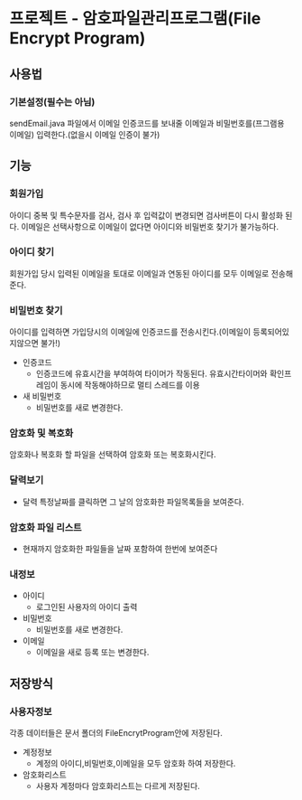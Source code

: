 # 프로젝트 - 암호파일관리프로그램(File Encrypt Program)
## 사용법
### 기본설정(필수는 아님)
sendEmail.java 파일에서 이메일 인증코드를 보내줄 이메일과 비밀번호를(프그램용 이메일) 입력한다.(없을시 이메일 인증이 불가)
## 기능
### 회원가입
아이디 중복 및 특수문자를 검사, 검사 후 입력값이 변경되면 검사버튼이 다시 활성화 된다.
이메일은 선택사항으로 이메일이 없다면 아이디와 비밀번호 찾기가 불가능하다.
### 아이디 찾기
회원가입 당시 입력된 이메일을 토대로 이메일과 연동된 아이디를 모두 이메일로 전송해준다.
### 비밀번호 찾기
아이디를 입력하면 가입당시의 이메일에 인증코드를 전송시킨다.(이메일이 등록되어있지않으면 불가!)
* 인증코드
  * 인증코드에 유효시간을 부여하여 타이머가 작동된다. 유효시간타이머와 확인프레임이 동시에 작동해야하므로 멀티 스레드를 이용
* 새 비밀번호
  * 비밀번호를 새로 변경한다.
### 암호화 및 복호화
암호화나 복호화 할 파일을 선택하여 암호화 또는 복호화시킨다.
### 달력보기
* 달력 특정날짜를 클릭하면 그 날의 암호화한 파일목록들을 보여준다.
### 암호화 파일 리스트
* 현재까지 암호화한 파일들을 날짜 포함하여 한번에 보여준다
### 내정보
* 아이디
  * 로그인된 사용자의 아이디 출력
* 비밀번호
  * 비밀번호를 새로 변경한다.
* 이메일
  * 이메일을 새로 등록 또는 변경한다.
## 저장방식
### 사용자정보
각종 데이터들은 문서 폴더의 FileEncrytProgram안에 저장된다.
* 계정정보 
  * 계정의 아이디,비밀번호,이메일을 모두 암호화 하여 저장한다.
* 암호화리스트 
  * 사용자 계정마다 암호화리스트는 다르게 저장된다.
